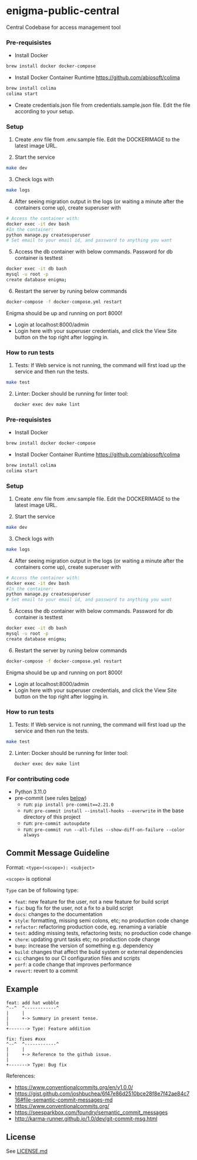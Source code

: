 # enigma-public-central
Central Codebase for access management tool

### Pre-requisistes

- Install Docker
```bash
brew install docker docker-compose
```

- Install Docker Container Runtime
https://github.com/abiosoft/colima
```bash
brew install colima
colima start
```

- Create credentials.json file from credentials.sample.json file. Edit the file according to your setup.

### Setup

1. Create .env file from .env.sample file. Edit the DOCKERIMAGE to the latest image URL.

2. Start the service
```bash
make dev
```
3. Check logs with
```bash
make logs
```
4. After seeing migration output in the logs (or waiting a minute after the containers come up),
 create superuser with
```bash
# Access the container with:
docker exec -it dev bash
#In the container:
python manage.py createsuperuser
# Set email to your email id, and password to anything you want
```
5. Access the db container with below commands. Password for db container is testtest
```bash
docker exec -it db bash
mysql -u root -p
create database enigma;
```
6. Restart the server by runing below commands
```bash
docker-compose -f docker-compose.yml restart
```
Enigma should be up and running on port 8000!
  - Login at localhost:8000/admin
  - Login here with your superuser credentials, and click the View Site button on the top right after logging in.

### How to run tests

1. Tests:
If Web service is not running, the command will first load up the service and then run the tests.
```bash
make test
```

2. Linter:
Docker should be running for linter tool:
```bash
   docker exec dev make lint
```

### Pre-requisistes

- Install Docker
```bash
brew install docker docker-compose
```

- Install Docker Container Runtime
https://github.com/abiosoft/colima
```bash
brew install colima
colima start
```

### Setup

1. Create .env file from .env.sample file. Edit the DOCKERIMAGE to the latest image URL.

2. Start the service
```bash
make dev
```
3. Check logs with
```bash
make logs
```
4. After seeing migration output in the logs (or waiting a minute after the containers come up),
 create superuser with
```bash
# Access the container with:
docker exec -it dev bash
#In the container:
python manage.py createsuperuser
# Set email to your email id, and password to anything you want
```
5. Access the db container with below commands. Password for db container is testtest
```bash
docker exec -it db bash
mysql -u root -p
create database enigma;
```
6. Restart the server by runing below commands
```bash
docker-compose -f docker-compose.yml restart
```
Enigma should be up and running on port 8000!
  - Login at localhost:8000/admin
  - Login here with your superuser credentials, and click the View Site button on the top right after logging in.

### How to run tests

1. Tests:
If Web service is not running, the command will first load up the service and then run the tests.
```bash
make test
```

2. Linter:
Docker should be running for linter tool:
```bash
   docker exec dev make lint
```

### For contributing code

- Python 3.11.0
- pre-commit (see rules [below](#rules-enforced-by-the-pre-commit-hooks))
  - run: `pip install pre-commit==2.21.0`
  - run: `pre-commit install --install-hooks --overwrite` in the base directory of this project
  - run: `pre-commit autoupdate`
  - run: `pre-commit run --all-files --show-diff-on-failure --color always`

## Commit Message Guideline

Format: `<type>(<scope>): <subject>`

`<scope>` is optional

`Type` can be of following type:

- `feat`: new feature for the user, not a new feature for build script
- `fix`: bug fix for the user, not a fix to a build script
- `docs`: changes to the documentation
- `style`: formatting, missing semi colons, etc; no production code change
- `refactor`: refactoring production code, eg. renaming a variable
- `test`: adding missing tests, refactoring tests; no production code change
- `chore`: updating grunt tasks etc; no production code change
- `bump`: increase the version of something e.g. dependency
- `build`: changes that affect the build system or external dependencies
- `ci`: changes to our CI configuration files and scripts
- `perf`: a code change that improves performance
- `revert`: revert to a commit

## Example

```
feat: add hat wobble
^--^  ^------------^
|     |
|     +-> Summary in present tense.
|
+-------> Type: Feature addition

fix: fixes #xxx
^--^  ^------------^
|     |
|     +-> Reference to the github issue.
|
+-------> Type: Bug fix
```

References:
- https://www.conventionalcommits.org/en/v1.0.0/
- https://gist.github.com/joshbuchea/6f47e86d2510bce28f8e7f42ae84c716#file-semantic-commit-messages-md
- https://www.conventionalcommits.org/
- https://seesparkbox.com/foundry/semantic_commit_messages
- http://karma-runner.github.io/1.0/dev/git-commit-msg.html


##  License
See [LICENSE.md](.github/LICENSE.md)

